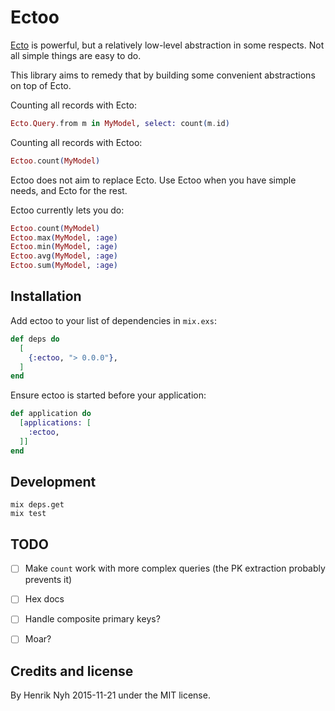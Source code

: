 # Ectoo

[Ecto](https://github.com/elixir-lang/ecto) is powerful, but a relatively low-level abstraction in some respects. Not all simple things are easy to do.

This library aims to remedy that by building some convenient abstractions on top of Ecto.

Counting all records with Ecto:

``` elixir
Ecto.Query.from m in MyModel, select: count(m.id)
```

Counting all records with Ectoo:

``` elixir
Ectoo.count(MyModel)
```

Ectoo does not aim to replace Ecto. Use Ectoo when you have simple needs, and Ecto for the rest.

Ectoo currently lets you do:

``` elixir
Ectoo.count(MyModel)
Ectoo.max(MyModel, :age)
Ectoo.min(MyModel, :age)
Ectoo.avg(MyModel, :age)
Ectoo.sum(MyModel, :age)
```


## Installation

Add ectoo to your list of dependencies in `mix.exs`:

``` elixir
def deps do
  [
    {:ectoo, "> 0.0.0"},
  ]
end
```

Ensure ectoo is started before your application:

``` elixir
def application do
  [applications: [
    :ectoo,
  ]]
end
```


## Development

    mix deps.get
    mix test


## TODO

- [ ] Make `count` work with more complex queries (the PK extraction probably prevents it)
- [ ] Hex docs
- [ ] Handle composite primary keys?
- [ ] Moar?


## Credits and license

By Henrik Nyh 2015-11-21 under the MIT license.
